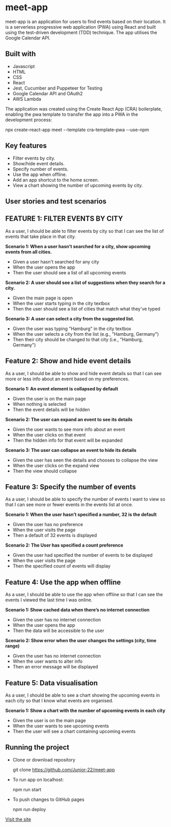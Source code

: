 # meet-app

meet-app is an application for users to find events based on their location. It is a serverless progressive web application (PWA) using React and built using the test-driven development (TDD) technique. The app utilises the Google Calendar API.

## Built with

- Javascript
- HTML
- CSS
- React
- Jest, Cucumber and Puppeteer for Testing
- Google Calendar API and OAuth2
- AWS Lambda

The application was created using the Create React App (CRA) boilerplate, enabling the pwa template to transfer the app into a PWA in the development process:

npx create-react-app meet --template cra-template-pwa --use-npm

## Key features

- Filter events by city.
- Show/hide event details.
- Specify number of events.
- Use the app when offline.
- Add an app shortcut to the home screen.
- View a chart showing the number of upcoming events by city.

## User stories and test scenarios

## FEATURE 1: FILTER EVENTS BY CITY

As a user, I should be able to filter events by city so that I can see the list of events that take place in that city.

**Scenario 1: When a user hasn’t searched for a city, show upcoming events from all cities.**

- Given a user hasn't searched for any city
- When the user opens the app
- Then the user should see a list of all upcoming events

**Scenario 2: A user should see a list of suggestions when they search for a city.**

- Given the main page is open
- When the user starts typing in the city textbox
- Then the user should see a list of cities that match what they've typed

**Scenario 3: A user can select a city from the suggested list.**

- Given the user was typing "Hamburg" in the city textbox
- When the user selects a city from the list (e.g., "Hamburg, Germany")
- Then their city should be changed to that city (i.e., "Hamburg, Germany")

## Feature 2: Show and hide event details

As a user, I should be able to show and hide event details so that I can see more or less info about an event based on my preferences.

**Scenario 1: An event element is collapsed by default**

- Given the user is on the main page
- When nothing is selected
- Then the event details will be hidden

**Scenario 2: The user can expand an event to see its details**

- Given the user wants to see more info about an event
- When the user clicks on that event
- Then the hidden info for that event will be expanded

**Scenario 3: The user can collapse an event to hide its details**

- Given the user has seen the details and chooses to collapse the view
- When the user clicks on the expand view
- Then the view should collapse

## Feature 3: Specify the number of events

As a user, I should be able to specify the number of events I want to view so that I can see more or fewer events in the events list at once.

**Scenario 1: When the user hasn’t specified a number, 32 is the default**

- Given the user has no preference
- When the user visits the page
- Then a default of 32 events is displayed

**Scenario 2: The User has specified a count preference**

- Given the user had specified the number of events to be displayed
- When the user visits the page
- Then the specified count of events will display

## Feature 4: Use the app when offline

As a user, I should be able to use the app when offline so that I can see the events I viewed the last time I was online.

**Scenario 1: Show cached data when there’s no internet connection**

- Given the user has no internet connection
- When the user opens the app
- Then the data will be accessible to the user

**Scenario 2: Show error when the user changes the settings (city, time range)**

- Given the user has no internet connection
- When the user wants to alter info
- Then an error message will be displayed

## Feature 5: Data visualisation

As a user, I should be able to see a chart showing the upcoming events in each city so that I know what events are organised.

**Scenario 1: Show a chart with the number of upcoming events in each city**

- Given the user is on the main page
- When the user wants to see upcoming events
- Then the user will see a chart containing upcoming events

## Running the project

- Clone or download repository

  git clone https://github.com/Junior-22/meet-app

- To run app on localhost:

  npm run start

- To push changes to GitHub pages
  
  npm run deploy

[Visit the site](https://junior-22.github.io/meet-app/)